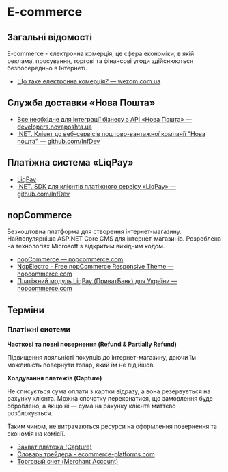 # E-commerce

## Загальні відомості

E-commerce - єлектронна комерція, це сфера економіки, в якій реклама, просування, торгові та фінансові угоди здійснюються безпосередньо в Інтернеті.

- [Що таке електронна комерція? — wezom.com.ua](https://wezom.com.ua/ua/blog/elektronnaya-kommertsiya)

## Служба доставки «Нова Пошта»

- [Все необхідне для інтеграції бізнесу з API «Нова Пошта» — developers.novaposhta.ua](https://developers.novaposhta.ua/)
- [.NET. Клієнт до веб-сервісів поштово-вантажної компанії "Нова пошта" — github.com/InfDev](https://github.com/InfDev/SKit.NovaPoshta/blob/master/README.uk.md)

## Платіжна система «LiqPay»

- [LiqPay](https://www.liqpay.ua/)
- [.NET. SDK для клієнтів платіжного сервісу «LiqPay» — github.com/InfDev](https://github.com/InfDev/SKit.LiqPay.SDK/blob/main/doc/uk/index.md)

## nopCommerce

Безкоштовна платформа для створення інтернет-магазину. Найпопулярніша ASP.NET Core CMS для інтернет-магазинів. Розроблена на технологіях Microsoft з відкритим вихідним кодом.

- [nopCommerce — nopcommerce.com](https://www.nopcommerce.com/ru)
- [NopElectro - Free nopCommerce Responsive Theme — nopcommerce.com](https://www.nopcommerce.com/ru/nopelectro-free-nopcommerce-responsive-theme-4)
- [Платіжний модуль LiqPay (ПриватБанк) для України — nopcommerce.com](https://www.nopcommerce.com/ru/liqpay-payment-privatbank-foxnetsoftcom)

## Терміни

### Платіжні системи

**Часткові та повні повернення (Refund & Partially Refund)**

Підвищення лояльністі покупців до інтернет-магазину, даючи їм можливість повернути товар, який їм не підійшов.

**Холдування платежів (Capture)**

Не списується сума оплати з картки відразу, а вона резервується на рахунку клієнта.
Можна спочатку переконатися, що замовлення буде оброблено, а якщо ні — сума на рахунку клієнта миттєво розблокується.

Таким чином, не витрачаються ресурси на оформлення повернення та економія на комісії.

- [Захват платежа (Capture)](https://ecommerce-platforms.com/ru/glossary/capture)
- [Словарь трейдера - ecommerce-platforms.com](https://ecommerce-platforms.com/ru/glossary)
- [Торговый счет (Merchant Account)](https://ecommerce-platforms.com/ru/glossary/merchant-account)


